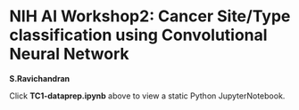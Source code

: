 # NIH AI Workshop2: Cancer Site/Type classification using Convolutional Neural Network
**S.Ravichandran**

Click **TC1-dataprep.ipynb** above to view a static Python JupyterNotebook.


 
